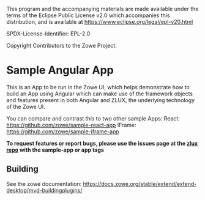 This program and the accompanying materials are
made available under the terms of the Eclipse Public License v2.0 which accompanies
this distribution, and is available at https://www.eclipse.org/legal/epl-v20.html

SPDX-License-Identifier: EPL-2.0

Copyright Contributors to the Zowe Project.

# Sample Angular App

This is an App to be run in the Zowe UI, which helps demonstrate how to build an App using Angular which can make use of the framework objects and features present in both Angular and ZLUX, the underlying technology of the Zowe UI.

You can compare and contrast this to two other sample Apps:
React: https://github.com/zowe/sample-react-app
IFrame: https://github.com/zowe/sample-iframe-app

**To request features or report bugs, please use the issues page at the [zlux repo](https://github.com/zowe/zlux/issues) with the sample-app or app tags**

## Building
See the zowe documentation: https://docs.zowe.org/stable/extend/extend-desktop/mvd-buildingplugins/
